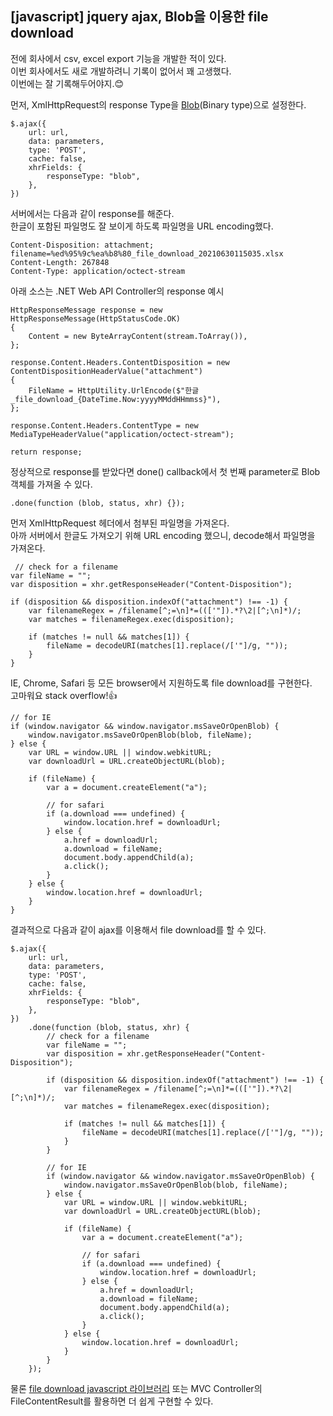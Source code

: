 ## [javascript] jquery ajax, Blob을 이용한 file download

전에 회사에서 csv, excel export 기능을 개발한 적이 있다.  
이번 회사에서도 새로 개발하려니 기록이 없어서 꽤 고생했다.  
이번에는 잘 기록해두어야지.😊

먼저, XmlHttpRequest의 response Type을 [Blob](https://developer.mozilla.org/en-US/docs/Web/API/Blob)(Binary type)으로 설정한다.  

```
$.ajax({
    url: url,
    data: parameters,
    type: 'POST',
    cache: false,
    xhrFields: {
        responseType: "blob",
    },
})
```

서버에서는 다음과 같이 response를 해준다.  
한글이 포함된 파일명도 잘 보이게 하도록 파일명을 URL encoding했다.  
```
Content-Disposition: attachment; filename=%ed%95%9c%ea%b8%80_file_download_20210630115035.xlsx  
Content-Length: 267848  
Content-Type: application/octect-stream  
```

아래 소스는 .NET Web API Controller의 response 예시
```
HttpResponseMessage response = new HttpResponseMessage(HttpStatusCode.OK)
{
    Content = new ByteArrayContent(stream.ToArray()),
};

response.Content.Headers.ContentDisposition = new ContentDispositionHeaderValue("attachment")
{
    FileName = HttpUtility.UrlEncode($"한글_file_download_{DateTime.Now:yyyyMMddHHmmss}"),
};

response.Content.Headers.ContentType = new MediaTypeHeaderValue("application/octect-stream");

return response;
```

정상적으로 response를 받았다면 done() callback에서 첫 번째 parameter로 Blob 객체를 가져올 수 있다.  

```
.done(function (blob, status, xhr) {});
```

먼저 XmlHttpRequest 헤더에서 첨부된 파일명을 가져온다.  
아까 서버에서 한글도 가져오기 위해 URL encoding 했으니, decode해서 파일명을 가져온다.

```
 // check for a filename
var fileName = "";
var disposition = xhr.getResponseHeader("Content-Disposition");

if (disposition && disposition.indexOf("attachment") !== -1) {
    var filenameRegex = /filename[^;=\n]*=((['"]).*?\2|[^;\n]*)/;
    var matches = filenameRegex.exec(disposition);

    if (matches != null && matches[1]) {
        fileName = decodeURI(matches[1].replace(/['"]/g, ""));
    }
}
```

IE, Chrome, Safari 등 모든 browser에서 지원하도록 file download를 구현한다.  
고마워요 stack overflow!👍  
```
// for IE
if (window.navigator && window.navigator.msSaveOrOpenBlob) {
    window.navigator.msSaveOrOpenBlob(blob, fileName);
} else {
    var URL = window.URL || window.webkitURL;
    var downloadUrl = URL.createObjectURL(blob);

    if (fileName) {
        var a = document.createElement("a");

        // for safari
        if (a.download === undefined) {
            window.location.href = downloadUrl;
        } else {
            a.href = downloadUrl;
            a.download = fileName;
            document.body.appendChild(a);
            a.click();
        }
    } else {
        window.location.href = downloadUrl;
    }
}
```


결과적으로 다음과 같이 ajax를 이용해서 file download를 할 수 있다.  

```
$.ajax({
    url: url,
    data: parameters,
    type: 'POST',
    cache: false,
    xhrFields: {
        responseType: "blob",
    },
})
    .done(function (blob, status, xhr) {
        // check for a filename
        var fileName = "";
        var disposition = xhr.getResponseHeader("Content-Disposition");

        if (disposition && disposition.indexOf("attachment") !== -1) {
            var filenameRegex = /filename[^;=\n]*=((['"]).*?\2|[^;\n]*)/;
            var matches = filenameRegex.exec(disposition);

            if (matches != null && matches[1]) {
                fileName = decodeURI(matches[1].replace(/['"]/g, ""));
            }
        }

        // for IE
        if (window.navigator && window.navigator.msSaveOrOpenBlob) {
            window.navigator.msSaveOrOpenBlob(blob, fileName);
        } else {
            var URL = window.URL || window.webkitURL;
            var downloadUrl = URL.createObjectURL(blob);

            if (fileName) {
                var a = document.createElement("a");

                // for safari
                if (a.download === undefined) {
                    window.location.href = downloadUrl;
                } else {
                    a.href = downloadUrl;
                    a.download = fileName;
                    document.body.appendChild(a);
                    a.click();
                }
            } else {
                window.location.href = downloadUrl;
            }
        }
    });
```

물론 [file download javascript 라이브러리](https://github.com/rndme/download) 또는 MVC Controller의 FileContentResult를 활용하면 더 쉽게 구현할 수 있다.

